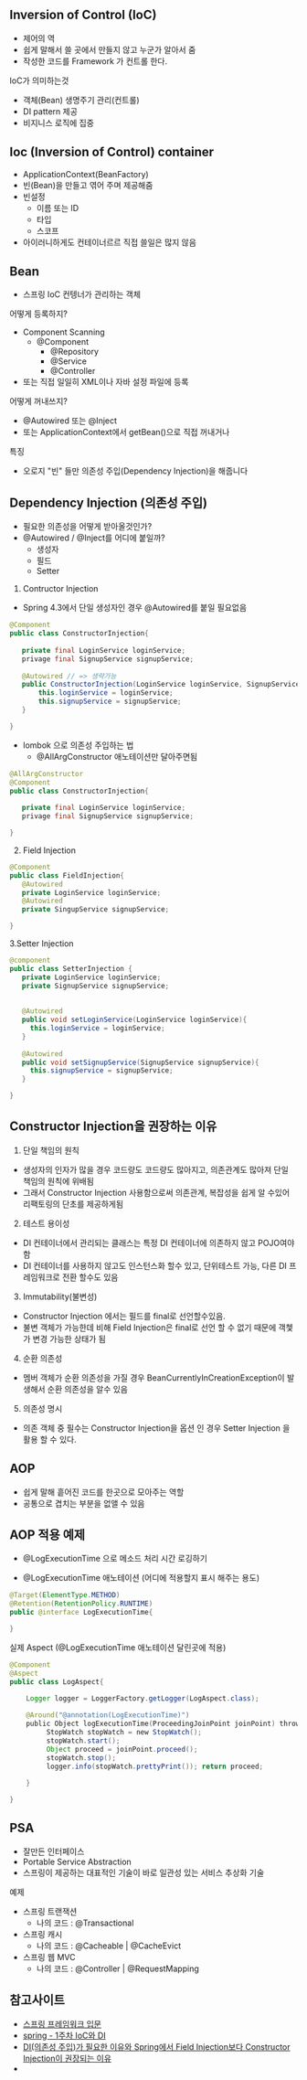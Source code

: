 ## Inversion of Control (IoC)
- 제어의 역
- 쉽게 말해서 쓸 곳에서 만들지 않고 누군가 알아서 줌
- 작성한 코드를 Framework 가 컨트롤 한다.

IoC가 의미하는것
- 객체(Bean) 생명주기 관리(컨트롤)
- DI pattern 제공
- 비지니스 로직에 집중

## Ioc (Inversion of Control) container
- ApplicationContext(BeanFactory)
- 빈(Bean)을 만들고 엮어 주며 제공해줌
- 빈설정
    - 이름 또는 ID
    - 타입
    - 스코프
- 아이러니하게도 컨테이너르르 직접 쓸일은 많지 않음

## Bean
- 스프링 IoC 컨텡너가 관리하는 객체

어떻게 등록하지?
- Component Scanning
    - @Component
        - @Repository
        - @Service
        - @Controller
- 또는 직접 일일히 XML이나 자바 설정 파일에 등록

어떻게 꺼내쓰지?
- @Autowired 또는 @Inject
- 또는 ApplicationContext에서 getBean()으로 직접 꺼내거나

특징
- 오로지 "빈" 들만 의존성 주입(Dependency Injection)을 해줍니다

## Dependency Injection (의존성 주입)
- 필요한 의존성을 어떻게 받아올것인가?
- @Autowired / @Inject를 어디에 붙일까?
    - 생성자
    - 필드
    - Setter
    
 1. Contructor Injection 
 - Spring 4.3에서 단일 생성자인 경우 @Autowired를 붙일 필요없음
 ~~~ java
 @Component
 public class ConstructorInjection{
   
    private final LoginService loginService;
    privage final SignupService signupService;
    
    @Autowired // => 생략가능
    public ConstructorInjection(LoginService loginService, SignupService signupService){
        this.loginService = loginService;
        this.signupService = signupService;
    }
 
 }
 ~~~  
- lombok 으로 의존성 주입하는 법
    -  @AllArgConstructor 애노테이션만 달아주면됨
 ~~~ java
 @AllArgConstructor
 @Component
 public class ConstructorInjection{
   
    private final LoginService loginService;
    privage final SignupService signupService;
 
 }
 ~~~ 

 
2. Field Injection
~~~java 
@Component
public class FieldInjection{
   @Autowired
   private LoginService loginService;
   @Autowired
   private SingupService signupService;

}
~~~

3.Setter Injection
~~~java
@component
public class SetterInjection {
   private LoginService loginService;
   private SignupService signupService;
   
   
   @Autowired
   public void setLoginService(LoginService loginService){
     this.loginService = loginService;
   }
   
   @Autowired
   public void setSignupService(SignupService signupService){
     this.signupService = signupService;
   }

}
~~~

## Constructor Injection을 권장하는 이유
1. 단일 책임의 원칙
- 생성자의 인자가 많을 경우 코드량도 코드량도 많아지고, 의존관계도 많아져 단일 책임의 원칙에 위배됨
- 그래서 Constructor Injection 사용함으로써 의존관계, 복잡성을 쉽게 알 수있어 리팩토링의 단초를 제공하게됨


2. 테스트 용이성
- DI 컨테이너에서 관리되는 클래스는 특정 DI 컨테이너에 의존하지 않고 POJO여야 함
- DI 컨테이너를 사용하지 않고도 인스턴스화 할수 있고, 단위테스트 가능, 다른 DI 프레임워크로 전환 할수도 있음


3. Immutability(불변성)
- Constructor Injection 에서는 필드를 final로 선언할수있음.
- 불변 객체가 가능한데 비해 Field Injection은 final로 선언 할 수 없기 때문에 객쳋가 변경 가능한 상태가 됨

4. 순환 의존성
- 멤버 객체가 순환 의존성을 가질 경우 BeanCurrentlyInCreationException이 발생해서 순환 의존성을 알수 있음

5. 의존성 명시
- 의존 객체 중 필수는 Constructor Injection을 옵션 인 경우 Setter Injection 을 활용 할 수 있다.


## AOP
- 쉽게 말해 흩어진 코드를 한곳으로 모아주는 역할
- 공통으로 겹치는 부분을 없앨 수 있음

## AOP 적용 예제
- @LogExecutionTime 으로 메소드 처리 시간 로깅하기

- @LogExecutionTime 애노테이션 (어디에 적용할지 표시 해주는 용도)
~~~ java
@Target(ElementType.METHOD)
@Retention(RetentionPolicy.RUNTIME)
public @interface LogExecutionTime{

}
~~~

실제 Aspect (@LogExecutionTime 애노테이션 달린곳에 적용)
~~~ java
@Component
@Aspect
public class LogAspect{

    Logger logger = LoggerFactory.getLogger(LogAspect.class);
    
    ​@Around​(​"@annotation(LogExecutionTime)"​)
    ​public ​Object ​logExecutionTime​(ProceedingJoinPoint joinPoint) ​throws ​Throwable {
         StopWatch stopWatch = ​new ​StopWatch()​; 
         ​stopWatch.start()​;
    ​     Object proceed = joinPoint.proceed()​; 
         ​stopWatch.stop()​;
    ​     logger​.info(stopWatch.prettyPrint())​; return ​proceed​;
    ​
    }

}
~~~

## PSA
- 잘만든 인터페이스
- Portable Service Abstraction 
- 스프링이 제공하는 대표적인 기술이 바로 일관성 있는 서비스 추상화 기술

예제
- 스프링 트랜잭션
    - 나의 코드 : @Transactional 
- 스프링 캐시
    - 나의 코드 : @Cacheable | @CacheEvict
- 스프링 웹 MVC
    - 나의 코드 : @Controller | @RequestMapping



## 참고사이트
  - [스프링 프레임워크 입문](https://www.inflearn.com/course/spring/)
  - [spring - 1주차 IoC와 DI](https://www.slipp.net/wiki/pages/viewpage.action?pageId=25527606)
  - [DI(의존성 주입)가 필요한 이유와 Spring에서 Field Injection보다 Constructor Injection이 권장되는 이유](http://www.mimul.com/pebble/default/2018/03/30/1522386129211.html)
  -